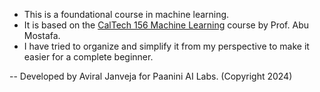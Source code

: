 - This is a foundational course in machine learning.
- It is based on the [CalTech 156 Machine Learning](https://work.caltech.edu/telecourse) course by Prof. Abu Mostafa.
- I have tried to organize and simplify it from my perspective to make it easier for a complete beginner.

-- Developed by Aviral Janveja for Paanini AI Labs. (Copyright 2024)
